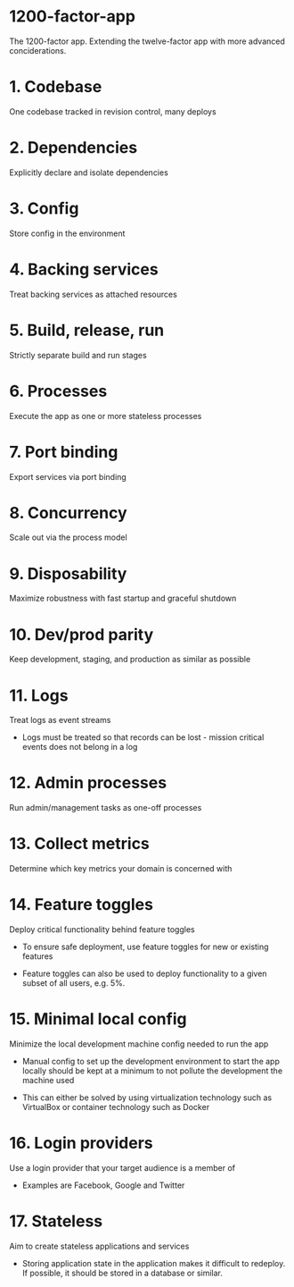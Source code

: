 # 1200-factor-app
The 1200-factor app. Extending the twelve-factor app with more advanced conciderations. 

# 1. Codebase
One codebase tracked in revision control, many deploys

# 2. Dependencies
Explicitly declare and isolate dependencies

# 3. Config
Store config in the environment

# 4. Backing services
Treat backing services as attached resources

# 5. Build, release, run
Strictly separate build and run stages

# 6. Processes
Execute the app as one or more stateless processes

# 7. Port binding
Export services via port binding

# 8. Concurrency
Scale out via the process model

# 9. Disposability
Maximize robustness with fast startup and graceful shutdown

# 10. Dev/prod parity
Keep development, staging, and production as similar as possible

# 11. Logs
Treat logs as event streams

- Logs must be treated so that records can be lost - mission critical
events does not belong in a log

# 12. Admin processes
Run admin/management tasks as one-off processes

# 13. Collect metrics
Determine which key metrics your domain is concerned with

# 14. Feature toggles
Deploy critical functionality behind feature toggles

- To ensure safe deployment, use feature toggles for new or existing
features

- Feature toggles can also be used to deploy functionality to a given
subset of all users, e.g. 5%.

# 15. Minimal local config
Minimize the local development machine config needed to run the app

- Manual config to set up the development environment to start the app
locally should be kept at a minimum to not pollute the development
the machine used

- This can either be solved by using virtualization technology such as
VirtualBox or container technology such as Docker


# 16. Login providers
Use a login provider that your target audience is a member of

- Examples are Facebook, Google and Twitter

# 17. Stateless 
Aim to create stateless applications and services

- Storing application state in the application makes it difficult to
redeploy. If possible, it should be stored in a database or similar.
